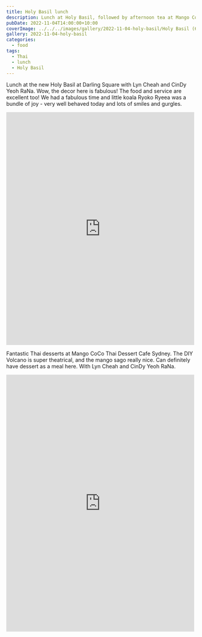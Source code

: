 ```yaml
---
title: Holy Basil lunch
description: Lunch at Holy Basil, followed by afternoon tea at Mango Coco
pubDate: 2022-11-04T14:00:00+10:00
coverImage: ../../../images/gallery/2022-11-04-holy-basil/Holy Basil (6).jpeg
gallery: 2022-11-04-holy-basil
categories:
  - food
tags:
  - Thai
  - lunch
  - Holy Basil
---
```


Lunch at the new Holy Basil at Darling Square with Lyn Cheah and CinDy Yeoh RaNa. Wow, the decor here is fabulous! The food and service are excellent too! We had a fabulous time and little koala Ryoko Ryeea was a bundle of joy - very well behaved today and lots of smiles and gurgles.

<iframe src="https://www.facebook.com/plugins/post.php?href=https%3A%2F%2Fwww.facebook.com%2Fchris1.tham%2Fposts%2Fpfbid0kMEvGvR5NYuYV5i8gKSYmvMNbjRZzoq8qcboq1PitREkPXQREuRynbKcnyBSoqvsl&show_text=true&width=500" width="500" height="620" style="border:none;overflow:hidden" scrolling="no" frameborder="0" allowfullscreen="true" allow="autoplay; clipboard-write; encrypted-media; picture-in-picture; web-share"></iframe>

Fantastic Thai desserts at Mango CoCo Thai Dessert Cafe Sydney. The DIY Volcano is super theatrical, and the mango sago really nice. Can definitely have dessert as a meal here. With Lyn Cheah and CinDy Yeoh RaNa.

<iframe src="https://www.facebook.com/plugins/post.php?href=https%3A%2F%2Fwww.facebook.com%2Fchris1.tham%2Fposts%2Fpfbid0EGPdCu1rorHHGDbWc9qreuLJzr8Fxu8PSyeQpuZVUNYcaX59gtSEhhUTFpCHMFy7l&show_text=true&width=500" width="500" height="684" style="border:none;overflow:hidden" scrolling="no" frameborder="0" allowfullscreen="true" allow="autoplay; clipboard-write; encrypted-media; picture-in-picture; web-share"></iframe>
